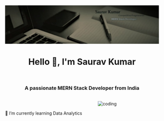 ![logo](https://github.com/Saurav13kr/Saurav13kr/blob/main/Github%20Banner.png.jfif)
<br>
<h1 align="center">Hello 👋, I'm Saurav Kumar</h1>
<br>
<h3 align="center">A passionate MERN Stack Developer from India</h3>
<br>
<img align="right" alt="coding" width="200" src="https://camo.githubusercontent.com/8bf6f6d78abc81fcf9c49f10649423e73ea44bc248e83aaae8759d401c829a84/68747470733a2f2f70687973696373677572756b756c2e66696c65732e776f726470726573732e636f6d2f323031392f30322f6368617261637465722d312e676966">
<br>

🌱 I’m currently learning Data Analytics

